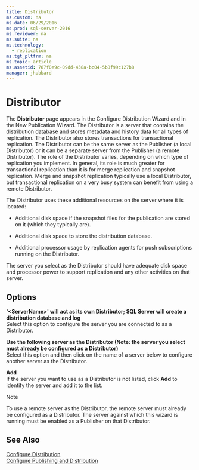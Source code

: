 ```yaml
---
title: Distributor
ms.custom: na
ms.date: 06/29/2016
ms.prod: sql-server-2016
ms.reviewer: na
ms.suite: na
ms.technology: 
  - replication
ms.tgt_pltfrm: na
ms.topic: article
ms.assetid: 787f0e9c-09dd-438a-bc04-5b8f99c127b8
manager: jhubbard
---
```

# Distributor
The **Distributor** page appears in the Configure Distribution Wizard and in the New Publication Wizard. The Distributor is a server that contains the distribution database and stores metadata and history data for all types of replication. The Distributor also stores transactions for transactional replication. The Distributor can be the same server as the Publisher (a local Distributor) or it can be a separate server from the Publisher (a remote Distributor). The role of the Distributor varies, depending on which type of replication you implement. In general, its role is much greater for transactional replication than it is for merge replication and snapshot replication. Merge and snapshot replication typically use a local Distributor, but transactional replication on a very busy system can benefit from using a remote Distributor.  
  
 The Distributor uses these additional resources on the server where it is located:  
  
-   Additional disk space if the snapshot files for the publication are stored on it (which they typically are).  
  
-   Additional disk space to store the distribution database.  
  
-   Additional processor usage by replication agents for push subscriptions running on the Distributor.  
  
 The server you select as the Distributor should have adequate disk space and processor power to support replication and any other activities on that server.  
  
## Options  
 **'<ServerName\>' will act as its own Distributor; SQL Server will create a distribution database and log**  
 Select this option to configure the server you are connected to as a Distributor.  
  
 **Use the following server as the Distributor (Note: the server you select must already be configured as a Distributor)**  
 Select this option and then click on the name of a server below to configure another server as the Distributor.  
  
 **Add**  
 If the server you want to use as a Distributor is not listed, click **Add** to identify the server and add it to the list.  
  
> [!NOTE]  
>  To use a remote server as the Distributor, the remote server must already be configured as a Distributor. The server against which this wizard is running must be enabled as a Publisher on that Distributor.  
  
## See Also  
 [Configure Distribution](../../Topics/TopicNameNotContainA/Configure-Distribution.md)   
 [Configure Publishing and Distribution](../../Topics/TopicNameNotContainA/Configure-Publishing-and-Distribution.md)
